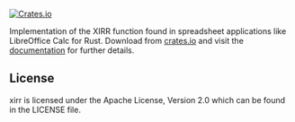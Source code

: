 [![Crates.io](https://img.shields.io/crates/v/xirr.svg)](https://crates.io/crates/xirr)

Implementation of the XIRR function found in spreadsheet applications like LibreOffice Calc for Rust. Download from
[crates.io](https://crates.io/crates/xirr) and visit the [documentation](https://docs.rs/xirr) for further details.

## License

xirr is licensed under the Apache License, Version 2.0 which can be found in the LICENSE file.
